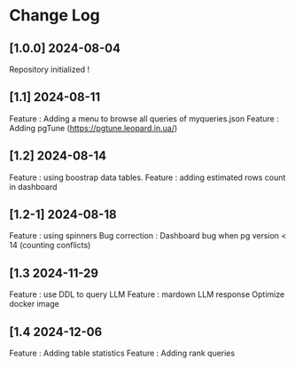 # Change Log

## [1.0.0] 2024-08-04
Repository initialized !

## [1.1] 2024-08-11
Feature : Adding a menu to browse all queries of myqueries.json
Feature : Adding pgTune (https://pgtune.leopard.in.ua/)

## [1.2] 2024-08-14
Feature : using boostrap data tables.
Feature : adding estimated rows count in dashboard

## [1.2-1] 2024-08-18
Feature : using spinners
Bug correction : Dashboard bug when pg version < 14 (counting conflicts)

## [1.3 2024-11-29
Feature : use DDL to query LLM 
Feature : mardown LLM response
Optimize docker image

## [1.4 2024-12-06
Feature : Adding table statistics
Feature : Adding rank queries
